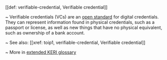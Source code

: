 [[def: verifiable-credential, Verifiable credential]]

~ Verifiable credentials (VCs) are an [open standard](https://en.wikipedia.org/wiki/Open_standard) for digital credentials. They can represent information found in physical credentials, such as a passport or license, as well as new things that have no physical equivalent, such as ownership of a bank account.

~ See also: [[xref: toip1, verifiable-credential, Verifiable credential]]

~ More in <a href="https://weboftrust.github.io/WOT-terms/docs/glossary/verifiable-credential">extended KERI glossary</a>
